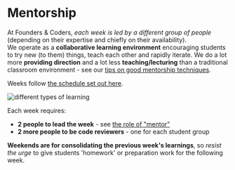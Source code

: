 # Mentorship
At Founders & Coders, _each week is led by a different group of people_ (depending on their expertise and chiefly on their availability).     
We operate as a **collaborative learning environment** encouraging students to try new (to them) things, teach each other and rapidly iterate. We do a lot more **providing direction** and a lot less **teaching/lecturing** than a traditional classroom environment - see our [tips on good mentorship techniques](./mentorship-techniques.md).

Weeks follow [the schedule set out here](../week-schedule.md).

![different types of learning](http://www.learning-knowledge.com/teachlearn/cooperation1.gif)

Each week requires:
+ **2 people to lead the week** - see [the role of "mentor"](./the-role.md)
+ **2 more people to be code reviewers** - one for each student group

**Weekends are for consolidating the previous week's learnings**, so _resist the urge_ to give students 'homework' or preparation work for the following week.
